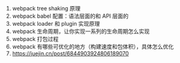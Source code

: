 1. webpack tree shaking 原理
2. webpack babel 配置：语法层面的和 API 层面的
3. webpack loader 和 plugin 实现原理
4. webpack 生命周期，让你实现一系列的生命周期怎么实现
5. webpack 打包过程
6. webpack 有哪些可优化的地方（构建速度和包体积），具体怎么优化
7. https://juejin.cn/post/6844903924806189070